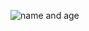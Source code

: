 
![name and age](https://user-images.githubusercontent.com/118148195/231210055-1c706a84-27aa-4d14-86ec-e344da57d764.png)
